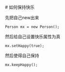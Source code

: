 # 如何保持快乐

先把自己new出来

```
Person mx = new Person();
```

然后给自己设置快乐属性为真

```
mx.setHappy(true);
```

然后使得自己保持

```
mx.keepHappy();
```
